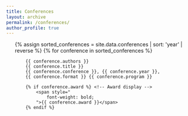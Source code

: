```yaml
---
title: Conferences
layout: archive
permalink: /conferences/
author_profile: true
---
```


<ul>
{% assign sorted_conferences = site.data.conferences | sort: 'year' | reverse %}
{% for conference in sorted_conferences %}

        {{ conference.authors }}
        {{ conference.title }}
        {{ conference.conference }}, {{ conference.year }},
        {{ conference.format }} {{ conference.program }}
        
        {% if conference.award %} <!-- Award display -->
            <span style="
                font-weight: bold;
            ">{{ conference.award }}</span>
        {% endif %}


</ul>
